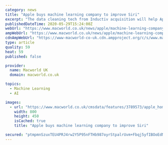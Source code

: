 ```yaml
---
category: news
title: "Apple buys machine learning company to improve Siri"
excerpt: "The data cleaning tech from Inductiv acquisition will help Apple improve voice control operated virtual assistant Siri"
publishedDateTime: 2020-05-29T15:24:00Z
webUrl: "https://www.macworld.co.uk/news/apple/machine-learning-company-siri-3789573/"
ampWebUrl: "https://www.macworld.co.uk/news/apple/machine-learning-company-siri-3789573/?amp"
cdnAmpWebUrl: "https://www-macworld-co-uk.cdn.ampproject.org/c/s/www.macworld.co.uk/news/apple/machine-learning-company-siri-3789573/?amp"
type: article
quality: 59
heat: 59
published: false

provider:
  name: Macworld UK
  domain: macworld.co.uk

topics:
  - Machine Learning
  - AI

images:
  - url: "https://www.macworld.co.uk/cmsdata/features/3789573/apple_homepod_review_2_thumb800.jpg"
    width: 800
    height: 450
    isCached: true
    title: "Apple buys machine learning company to improve Siri"

secured: "ptmpmnSzuxTEU4PRJ4rw2Y5P95nFTHb987oyrStpalrUvm+Fbqj5yfIBOoEdNH59VUcDAgnchGknA8SHRrtwQZDoe6Yo6jZCfStOth7RFQUh3ubtQJpKTy8LgkOykf/BH9nARCUANr0Dez6vs0QFF77SwFU+3HrK3txTcXYm0hiCeXBvtzumfCz/LRWQQBin12wZoSaRzDJmgEU+EZeGO4K8hWCg9YIu93nuhUDPGPsrfZygyNWmB6ohUMUxM0vQ8Q7jVB8k0daE5XzVxCUN7baxB9BwtxFg5AEyhSAm145x9t12tTBZxbdli7nJr2Fz;TOepChdLO99IuFish1vKZQ=="
---
```


